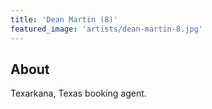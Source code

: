 ```yaml
---
title: 'Dean Martin (8)'
featured_image: 'artists/dean-martin-8.jpg'
---
```


## About

Texarkana, Texas booking agent.
